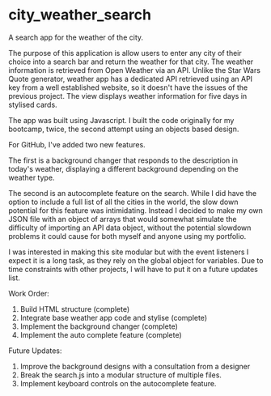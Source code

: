 # city_weather_search
A search app for the weather of the city.

The purpose of this application is allow users to enter any city of their choice into a search bar and return the weather for that city. 
The weather information is retrieved from Open Weather via an API. Unlike the Star Wars Quote generator, weather app
has a dedicated API retrieved using an API key from a well established website, so it doesn't have the issues of
the previous project. The view displays weather information for five days in stylised cards.

The app was built using Javascript. I built the code originally for my bootcamp, twice, the second attempt using an objects based design. 

For GitHub, I've added two new features. 

The first is a background changer that responds to the description in today's weather, displaying a different background depending on the weather type.

The second is an autocomplete feature on the search. While I did have the option to include a full list of all the cities in the world, the slow down potential for this feature was intimidating. Instead I decided to make my own JSON file with an object of arrays that would somewhat simulate the difficulty of importing an API data object, without the potential slowdown problems it could cause for both myself and anyone using my portfolio.

I was interested in making this site modular but with the event listeners I expect it is a long task, as they rely on the global object for variables. Due to time constraints with other projects, I will have to put it on a future updates list. 

Work Order:
1. Build HTML structure (complete)
2. Integrate base weather app code and stylise (complete)
3. Implement the background changer (complete)
4. Implement the auto complete feature (complete)

Future Updates:
1. Improve the background designs with a consultation from a designer
2. Break the search.js into a modular structure of multiple files.
3. Implement keyboard controls on the autocomplete feature.

